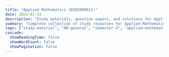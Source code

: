 ```yaml
---
title: "Applied Mathematics (DI02000011)"
date: 2024-01-15
description: "Study materials, question papers, and solutions for Applied Mathematics (DI02000011) - General Studies, Semester 2"
summary: "Complete collection of study resources for Applied Mathematics including syllabus and detailed course materials"
tags: ["study-material", "00-general", "semester-2", "applied-mathematics", "DI02000011"]
cascade:
  showReadingTime: false
  showWordCount: false
  showPagination: false
---
```

